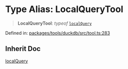 # Type Alias: LocalQueryTool

> **LocalQueryTool**: *typeof* [`localQuery`](../variables/localQuery.md)

Defined in: [packages/tools/duckdb/src/tool.ts:283](https://github.com/GeoDaCenter/openassistant/blob/0f7bf760e453a1735df9463dc799b04ee2f630fd/packages/tools/duckdb/src/tool.ts#L283)

## Inherit Doc

[localQuery](../variables/localQuery.md)
